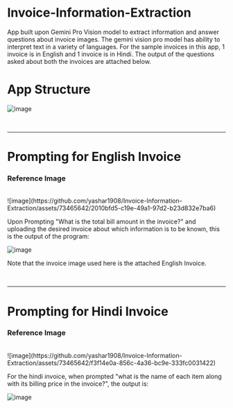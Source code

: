 # Invoice-Information-Extraction
App built upon Gemini Pro Vision model to extract information and answer questions about invoice images. 
The gemini vision pro model has ability to interpret text in a variety of languages. 
For the sample invoices in this app, 1 invoice is in English and 1 invoice is in Hindi. 
The output of the questions asked about both the invoices are attached below. 

<h1>App Structure</h1>

![image](https://github.com/yashar1908/Invoice-Information-Extraction/assets/73465642/7878fe3d-7925-44df-9f66-246e683184ae)

<br> <hr>

<h1> Prompting for English Invoice </h1>
<h3>Reference Image</h3> <br>
![image](https://github.com/yashar1908/Invoice-Information-Extraction/assets/73465642/2010bfd5-c19e-49a1-97d2-b23d832e7ba6)


Upon Prompting "What is the total bill amount in the invoice?" and uploading the desired invoice about which information is to be known, this is the output of the program:

![image](https://github.com/yashar1908/Invoice-Information-Extraction/assets/73465642/d12517ed-77c9-4b9f-841b-0d8f0e5d428c)

<p> Note that the invoice image used here is the attached English Invoice. </p>

<br> <hr>

<h1> Prompting for Hindi Invoice </h1>
<h3>Reference Image</h3> <br>
![image](https://github.com/yashar1908/Invoice-Information-Extraction/assets/73465642/f3f14e0a-856c-4a36-bc9e-333fc0031422)


<p>For the hindi invoice, when prompted "what is the name of each item along with its billing price in the invoice?", the output is: </p>

![image](https://github.com/yashar1908/Invoice-Information-Extraction/assets/73465642/9e722e2f-ef7c-43cf-a254-835f4085e0bc)




